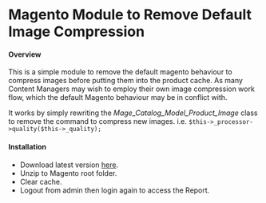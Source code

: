 # Magento Module to Remove Default Image Compression
#### Overview
This is a simple module to remove the default magento behaviour to compress images before putting them into the product cache.  As many Content Managers may wish to employ their own image compression work flow, which the default Magento behaviour may be in conflict with.

It works by simply rewriting the *Mage_Catalog_Model_Product_Image* class to remove the command to compress new images.
i.e. `$this->_processor->quality($this->_quality);`

#### Installation
* Download latest version [here](https://github.com/rossmc/ImageCompression/archive/master.zip). 
* Unzip to Magento root folder.
* Clear cache.
* Logout from admin then login again to access the Report.
